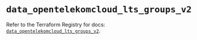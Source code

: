 # `data_opentelekomcloud_lts_groups_v2`

Refer to the Terraform Registry for docs: [`data_opentelekomcloud_lts_groups_v2`](https://registry.terraform.io/providers/opentelekomcloud/opentelekomcloud/1.36.51/docs/data-sources/lts_groups_v2).

